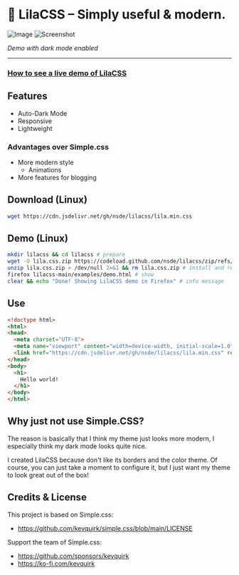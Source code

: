 # 🌷 LilaCSS – Simply useful & modern.


![Image](https://i.ibb.co/CwKV5Pv/drawing.png)
![Screenshot](https://i.ibb.co/KrXqFjD/image.png)

*Demo with dark mode enabled*
***
### [How to see a live demo of LilaCSS](#demo)

## Features
- Auto-Dark Mode
- Responsive
- Lightweight

### Advantages over Simple.css
- More modern style
  - Animations
- More features for blogging

## Download (Linux)
```sh
wget https://cdn.jsdelivr.net/gh/nsde/lilacss/lila.min.css
```

## Demo (Linux)
```sh
mkdir lilacss && cd lilacss # prepare
wget -O lila.css.zip https://codeload.github.com/nsde/lilacss/zip/refs/heads/main > /dev/null 2>&1 # download
unzip lila.css.zip > /dev/null 2>&1 && rm lila.css.zip # install and remove the unneeded zip file 
firefox lilacss-main/examples/demo.html # show
clear && echo "Done! Showing LilaCSS demo in Firefox" # info message
```

## Use
```html
<!doctype html>
<html>
<head>
  <meta charset="UTF-8">
  <meta name="viewport" content="width=device-width, initial-scale=1.0">
  <link href="https://cdn.jsdelivr.net/gh/nsde/lilacss/lila.min.css" rel="stylesheet">
</head>
<body>
  <h1>
    Hello world!
  </h1>
</body>
</html>
```

## Why just not use Simple.CSS?
The reason is basically that I think my theme just looks more modern, I especially think my dark mode looks quite nice.  

I created LilaCSS because don't like its borders and the color theme. Of course, you can just take a moment to configure it, but I just want my theme to look great out of the box!

## Credits & License
This project is based on Simple.css:
- https://github.com/kevquirk/simple.css/blob/main/LICENSE

Support the team of Simple.css:
- https://github.com/sponsors/kevquirk
- https://ko-fi.com/kevquirk